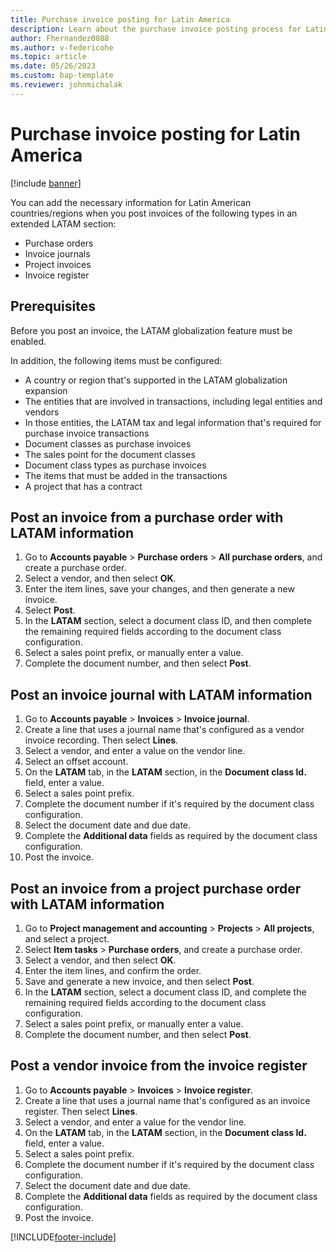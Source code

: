 ```yaml
---
title: Purchase invoice posting for Latin America
description: Learn about the purchase invoice posting process for Latin America, including prerequisites and an outline on posting an invoice from a purchase order.
author: Fhernandez0088
ms.author: v-federicohe 
ms.topic: article
ms.date: 05/26/2023
ms.custom: bap-template
ms.reviewer: johnmichalak
---
```


# Purchase invoice posting for Latin America

[!include [banner](../../includes/banner.md)]

You can add the necessary information for Latin American countries/regions when you post invoices of the following types in an extended LATAM section:

- Purchase orders
- Invoice journals
- Project invoices
- Invoice register

## Prerequisites

Before you post an invoice, the LATAM globalization feature must be enabled.

In addition, the following items must be configured:

- A country or region that's supported in the LATAM globalization expansion
- The entities that are involved in transactions, including legal entities and vendors
- In those entities, the LATAM tax and legal information that's required for purchase invoice transactions
- Document classes as purchase invoices
- The sales point for the document classes
- Document class types as purchase invoices
- The items that must be added in the transactions
- A project that has a contract

## Post an invoice from a purchase order with LATAM information

1. Go to **Accounts payable** \> **Purchase orders** \> **All purchase orders**, and create a purchase order.
2. Select a vendor, and then select **OK**.
3. Enter the item lines, save your changes, and then generate a new invoice.
4. Select **Post**.
5. In the **LATAM** section, select a document class ID, and then complete the remaining required fields according to the document class configuration.
6. Select a sales point prefix, or manually enter a value.
7. Complete the document number, and then select **Post**.

## Post an invoice journal with LATAM information

1. Go to **Accounts payable** \> **Invoices** \> **Invoice journal**.
2. Create a line that uses a journal name that's configured as a vendor invoice recording. Then select **Lines**.
3. Select a vendor, and enter a value on the vendor line.
4. Select an offset account.
5. On the **LATAM** tab, in the **LATAM** section, in the **Document class Id.** field, enter a value.
6. Select a sales point prefix.
7. Complete the document number if it's required by the document class configuration.
8. Select the document date and due date.
9. Complete the **Additional data** fields as required by the document class configuration.
10. Post the invoice.	

## Post an invoice from a project purchase order with LATAM information

1. Go to **Project management and accounting** \> **Projects** \> **All projects**, and select a project.
2. Select **Item tasks** \> **Purchase orders**, and create a purchase order.
3. Select a vendor, and then select **OK**.
4. Enter the item lines, and confirm the order.
5. Save and generate a new invoice, and then select **Post**.
6. In the **LATAM** section, select a document class ID, and complete the remaining required fields according to the document class configuration.
7. Select a sales point prefix, or manually enter a value.
8. Complete the document number, and then select **Post**.

## Post a vendor invoice from the invoice register

1. Go to **Accounts payable** \> **Invoices** \> **Invoice register**.
2. Create a line that uses a journal name that's configured as an invoice register. Then select **Lines**.
3. Select a vendor, and enter a value for the vendor line.
4. On the **LATAM** tab, in the **LATAM** section, in the **Document class Id.** field, enter a value.
5. Select a sales point prefix.
6. Complete the document number if it's required by the document class configuration.
7. Select the document date and due date.
8. Complete the **Additional data** fields as required by the document class configuration.
9. Post the invoice.


[!INCLUDE[footer-include](../../../includes/footer-banner.md)]
